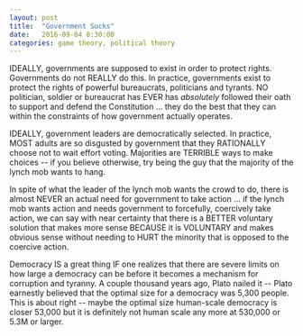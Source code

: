 ```yaml
---
layout: post
title:  "Government Sucks"
date:   2016-09-04 8:30:00
categories: game theory, political theory
---
```

IDEALLY, governments are supposed to exist in order to protect rights. Governments do not REALLY do this. In practice, governments exist to protect the rights of powerful bureaucrats, politicians and tyrants. NO politician, soldier or bureaucrat has EVER has *absolutely* followed their oath to support and defend the Constitution ... they do the best that they can within the constraints of how government actually operates.

IDEALLY, government leaders are democratically selected. In practice, MOST adults are so disgusted by government that they RATIONALLY choose not to wait effort voting. Majorities are TERRIBLE ways to make choices -- if you believe otherwise, try being the guy that the majority of the lynch mob wants to hang.

In spite of what the leader of the lynch mob wants the crowd to do, there is almost NEVER an actual need for government to take action ... if the lynch mob wants action and needs government to forcefully, coercively take action, we can say with near certainty that there is a BETTER voluntary solution that makes more sense BECAUSE it is VOLUNTARY and makes obvious sense without needing to HURT the minority that is opposed to the coercive action.  

Democracy IS a great thing IF one realizes that there are severe limits on how large a democracy can be before it becomes a mechanism for corruption and tyranny.  A couple thousand years ago, Plato nailed it -- Plato earnestly believed that the optimal size for a democracy was 5,300 people.  This is about right -- maybe the optimal size human-scale democracy is closer 53,000 but it is definitely not human scale any more at 530,000 or 5.3M or larger.  

